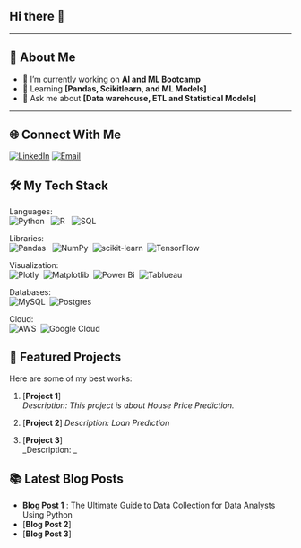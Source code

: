 ## Hi there 👋
---

## 🌟 About Me
- 🔭 I’m currently working on **AI and ML Bootcamp**
- 🌱 Learning **[Pandas, Scikitlearn, and ML Models]**
- 💬 Ask me about **[Data warehouse, ETL and Statistical Models]**

---
## 🌐 Connect With Me
[![LinkedIn](https://img.shields.io/badge/-LinkedIn-blue?style=flat-square&logo=linkedin&logoColor=white)](https://linkedin.com/in/kriti-kc-18319932)
[![Email](https://img.shields.io/badge/-Email-red?style=flat-square&logo=gmail&logoColor=white)](mailto:your-aakritikc222@gmail.com)

## 🛠️ My Tech Stack
Languages:<br>
![Python](https://img.shields.io/badge/Python-3670A0?style=plastic&logo=python&logoColor=ffdd54) &nbsp;
![R](https://img.shields.io/badge/R-%23276DC3.svg?style=plastic&logo=r&logoColor=white) &nbsp;
![SQL](https://img.shields.io/badge/SQL-%23276DC3.svg?style=plastic&logo=SQL&logoColor=white) &nbsp;

Libraries:<br> 
![Pandas](https://img.shields.io/badge/Pandas-%23150458.svg?style=plastic&logo=pandas&logoColor=white) &nbsp;
![NumPy](https://img.shields.io/badge/Numpy-%23013243.svg?style=plastic&logo=numpy&logoColor=white)&nbsp;
![scikit-learn](https://img.shields.io/badge/Scikit--learn-%23F7931E.svg?style=plastic&logo=scikit-learn&logoColor=white)&nbsp;
![TensorFlow](https://img.shields.io/badge/TensorFlow-%23FF6F00.svg?style=plastic&logo=TensorFlow&logoColor=white) &nbsp;

Visualization:<br>
![Plotly](https://img.shields.io/badge/Plotly-%233F4F75.svg?style=plastic&logo=plotly&logoColor=white)&nbsp;
![Matplotlib](https://img.shields.io/badge/Matplotlib-%23ffffff.svg?style=plastic&logo=Matplotlib&logoColor=black)&nbsp;
![Power Bi](https://img.shields.io/badge/Power-BI-F2C811?style=plastic&logo=powerbi&logoColor=black)&nbsp;
![Tablueau](https://img.shields.io/badge/Tablueau-F2C811?style=plastic&logo=tablueau&logoColor=white)&nbsp;

Databases:<br>
![MySQL](https://img.shields.io/badge/mysql-4479A1.svg?style=plastic&logo=mysql&logoColor=white)&nbsp;
![Postgres](https://img.shields.io/badge/postgres-%23316192.svg?style=plastic&logo=postgresql&logoColor=white) &nbsp;

Cloud:<br>
![AWS](https://img.shields.io/badge/AWS-%23FF9900.svg?style=plastic&logo=amazon-aws&logoColor=white)&nbsp;
![Google Cloud](https://img.shields.io/badge/GoogleCloud-%234285F4.svg?style=plastic&logo=google-cloud&logoColor=white)&nbsp; 

## 🚀 Featured Projects
Here are some of my best works:
1. [**Project 1**]  
   _Description: This project is about House Price Prediction._

2. [**Project 2**] 
   _Description: Loan Prediction_

3. [**Project 3**]  
   _Description: _

## 📚 Latest Blog Posts
- [**Blog Post 1**](https://medium.com/p/c27f2f85b410/edit) : The Ultimate Guide to Data Collection for Data Analysts Using Python
- [**Blog Post 2**]
- [**Blog Post 3**]




